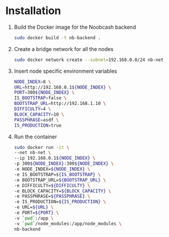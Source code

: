 # Installation

1. Build the Docker image for the Noobcash backend
    ```sh
    sudo docker build -t nb-backend .
    ```

2. Create a bridge network for all the nodes
    ```sh
    sudo docker network create --subnet=192.168.0.0/24 nb-net
    ```

3. Insert node specific environment variables
    ```sh
    NODE_INDEX=8 \
    URL=http://192.168.0.1${NODE_INDEX} \
    PORT=300${NODE_INDEX} \
    IS_BOOTSTRAP=false \
    BOOTSTRAP_URL=http://192.168.1.10 \
    DIFFICULTY=4 \
    BLOCK_CAPACITY=10 \
    PASSPHRASE=asdf \
    IS_PRODUCTION=true
    ```

4. Run the container
    ```sh
    sudo docker run -it \
    --net nb-net \
    --ip 192.168.0.1${NODE_INDEX} \
    -p 300${NODE_INDEX}:300${NODE_INDEX} \
    -e NODE_INDEX=${NODE_INDEX} \
    -e IS_BOOTSTRAP=${IS_BOOTSTRAP} \
    -e BOOTSTRAP_URL=${BOOTSTRAP_URL} \
    -e DIFFICULTY=${DIFFICULTY} \
    -e BLOCK_CAPACITY=${BLOCK_CAPACITY} \
    -e PASSPHRASE=${PASSPHRASE} \
    -e IS_PRODUCTION=${IS_PRODUCTION} \
    -e URL=${URL} \
    -e PORT=${PORT} \
    -v `pwd`:/app \
    -v `pwd`/node_modules:/app/node_modules \
    nb-backend
    ```
